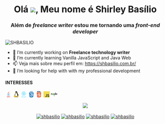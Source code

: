 <h1 align="center">Olá <img src="https://raw.githubusercontent.com/kaueMarques/kaueMarques/master/hi.gif" width="30px">, Meu nome é Shirley Basílio</h1>
<h3 align="center">Além de <em>freelance writer</em> estou me tornando uma <em>front-end developer</em></h3>
<p align="left"> <img src="https://komarev.com/ghpvc/?username=SHBASILIO" alt="SHBASILIO" /></p>

- 🔭 I’m currently working on <strong>Freelance technology writer</strong>
- 🌱 I’m currently learning Vanilla JavaScript and Java Web
- 📫 Veja mais sobre meu perfil em: https://shbasilio.com.br/
- 🤔 I’m looking for help with with my professional development

<h4> INTERESSES </H4>

<p align="left">
<img src="https://raw.githubusercontent.com/devicons/devicon/master/icons/java/java-original-wordmark.svg" alt="Java" width="20" height="20"/>
<img src="https://raw.githubusercontent.com/devicons/devicon/master/icons/linux/linux-original.svg" alt="linux" width="20" height="20"/>
<img src="https://raw.githubusercontent.com/devicons/devicon/master/icons/react/react-original-wordmark.svg" alt="react" width="20" height="20"/>
<img src="https://raw.githubusercontent.com/devicons/devicon/master/icons/css3/css3-plain-wordmark.svg" alt="css3"  width="20" height="20"/>
<img src="https://raw.githubusercontent.com/devicons/devicon/master/icons/html5/html5-original-wordmark.svg" alt="html5"  width="20" height="20"/>
<img src="https://raw.githubusercontent.com/devicons/devicon/master/icons/javascript/javascript-original.svg" alt="javascript" width="20" height="20"/>
<img src="https://raw.githubusercontent.com/devicons/devicon/master/icons/nodejs/nodejs-original-wordmark.svg" alt="nodejs" width="20" height="20"/></p><p align="center">
<img src="https://github-readme-stats.vercel.app/api?username=SHBASILIO&show_icons=true"/> 
</p>

<p align="center">
<a href="https://twitter.com/shbasilio" target="blank"><img align="center" src="https://cdn.jsdelivr.net/npm/simple-icons@3.0.1/icons/twitter.svg" alt="shbasilio" height="20" width="20" /></a>
<a href="https://fb.com//SHBASILIO" target="blank"><img align="center" src="https://cdn.jsdelivr.net/npm/simple-icons@3.0.1/icons/facebook.svg" alt="shbasilio" height="20" width="20" /></a>
<a href="https://instagram.com/_shbasilio" target="blank"><img align="center" src="https://cdn.jsdelivr.net/npm/simple-icons@3.0.1/icons/instagram.svg" alt="shbasilio" height="20" width="20" /></a>
<a href="https://linkedin.com/in/shbasilio" target="blank"><img align="center" src="https://cdn.jsdelivr.net/npm/simple-icons@3.0.1/icons/linkedin.svg" alt="shbasilio" height="20" width="20" /></a>
</p>
